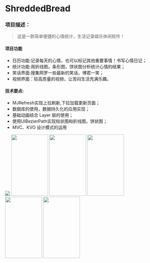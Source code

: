# ShreddedBread
### 项目描述：
>这是一款简单便捷的心情统计，生活记录娱乐休闲软件！

#### 项目功能

- 日历功能:记录每天的心情，也可以标记其他重要事情！书写心情日记；  
- 统计功能:用折线图，条形图，饼状图分析统计心情的结果；  
- 笑话界面:搜集网罗一些最新的笑话，博君一笑；  
- 视频界面：较高质量的视频，让苦闷生活充满乐趣。

#### 技术要点:


- MJRefresh实现上拉刷新,下拉加载更新页面；
- 数据库的使用，数据持久化的应用实现；
- 基础动画结合 Layer 层的使用； 
- 使用UIBezierPath实现柱状图和折线图，饼状图；
- MVC、KVO 设计模式的运用

<img src="http://oeijqgdj5.bkt.clouddn.com/%E7%BB%9F%E8%AE%A1.png"  style = "width = 120px, height = 200px"/>
<img src="http://oeijqgdj5.bkt.clouddn.com/IMG_0700.PNG" width="120" height="200"/>
<img src="http://oeijqgdj5.bkt.clouddn.com/calender.png"  width="120" height="200"/>
<img src="http://oeijqgdj5.bkt.clouddn.com/joke-%E6%81%A2%E5%A4%8D%E7%9A%84.png"  width="120" height="200"/>
<img src="http://oeijqgdj5.bkt.clouddn.com/video.png" width="120" height="200"/>
<img src="http://oeijqgdj5.bkt.clouddn.com/setting.png" width="120" height="200"/>

